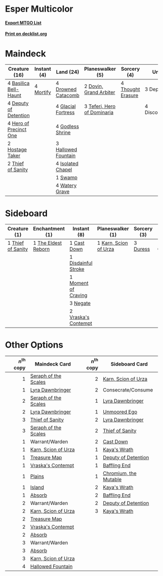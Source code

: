 # Esper Multicolor

#### [Export MTGO List](../collection/Esper%20Multicolor/Esper%20Multicolor.txt)
#### [Print on decklist.org](http://decklist.org/?deckmain=4%09Basilica%20Bell-Haunt%0A3%09Depose/Deploy%0A4%09Deputy%20of%20Detention%0A4%09Discovery/Dispersal%0A2%09Dovin,%20Grand%20Arbiter%0A4%09Drowned%20Catacomb%0A4%09Glacial%20Fortress%0A4%09Godless%20Shrine%0A3%09Hallowed%20Fountain%0A4%09Hero%20of%20Precinct%20One%0A2%09Hostage%20Taker%0A4%09Isolated%20Chapel%0A4%09Mortify%0A1%09Swamp%0A3%09Teferi,%20Hero%20of%20Dominaria%0A2%09Thief%20of%20Sanity%0A4%09Thought%20Erasure%0A4%09Watery%20Grave&deckside=1%09Cast%20Down%0A1%09Consecrate/Consume%0A1%09Disdainful%20Stroke%0A3%09Duress%0A1%09Karn,%20Scion%20of%20Urza%0A1%09Moment%20of%20Craving%0A3%09Negate%0A1%09The%20Eldest%20Reborn%0A1%09Thief%20of%20Sanity%0A2%09Vraska's%20Contempt)
# Maindeck

|                                          Creature (16)                                          |                                    Instant (4)                                     |                                          Land (24)                                           |                                           Planeswalker (5)                                           |                                        Sorcery (4)                                         |     Unknown (7)     |
|-------------------------------------------------------------------------------------------------|------------------------------------------------------------------------------------|----------------------------------------------------------------------------------------------|------------------------------------------------------------------------------------------------------|--------------------------------------------------------------------------------------------|---------------------|
|4 [Basilica Bell-Haunt](http://gatherer.wizards.com/Pages/Card/Details.aspx?multiverseid=457300) |4 [Mortify](http://gatherer.wizards.com/Pages/Card/Details.aspx?multiverseid=420829)|4 [Drowned Catacomb](http://gatherer.wizards.com/Pages/Card/Details.aspx?multiverseid=430633) |2 [Dovin, Grand Arbiter](http://gatherer.wizards.com/Pages/Card/Details.aspx?multiverseid=457311)     |4 [Thought Erasure](http://gatherer.wizards.com/Pages/Card/Details.aspx?multiverseid=452956)|3 Depose/Deploy      |
|4 [Deputy of Detention](http://gatherer.wizards.com/Pages/Card/Details.aspx?multiverseid=457309) |                                                                                    |4 [Glacial Fortress](http://gatherer.wizards.com/Pages/Card/Details.aspx?multiverseid=435416) |3 [Teferi, Hero of Dominaria](http://gatherer.wizards.com/Pages/Card/Details.aspx?multiverseid=443095)|                                                                                            |4 Discovery/Dispersal|
|4 [Hero of Precinct One](http://gatherer.wizards.com/Pages/Card/Details.aspx?multiverseid=457155)|                                                                                    |4 [Godless Shrine](http://gatherer.wizards.com/Pages/Card/Details.aspx?multiverseid=405099)   |                                                                                                      |                                                                                            |                     |
|2 [Hostage Taker](http://gatherer.wizards.com/Pages/Card/Details.aspx?multiverseid=435379)       |                                                                                    |3 [Hallowed Fountain](http://gatherer.wizards.com/Pages/Card/Details.aspx?multiverseid=405100)|                                                                                                      |                                                                                            |                     |
|2 [Thief of Sanity](http://gatherer.wizards.com/Pages/Card/Details.aspx?multiverseid=452955)     |                                                                                    |4 [Isolated Chapel](http://gatherer.wizards.com/Pages/Card/Details.aspx?multiverseid=382189)  |                                                                                                      |                                                                                            |                     |
|                                                                                                 |                                                                                    |1 [Swamp](http://gatherer.wizards.com/Pages/Card/Details.aspx?multiverseid=439603)            |                                                                                                      |                                                                                            |                     |
|                                                                                                 |                                                                                    |4 [Watery Grave](http://gatherer.wizards.com/Pages/Card/Details.aspx?multiverseid=405114)     |                                                                                                      |                                                                                            |                     |


# Sideboard

|                                        Creature (1)                                        |                                       Enchantment (1)                                        |                                         Instant (8)                                          |                                        Planeswalker (1)                                        |                                    Sorcery (3)                                    |    Unknown (1)     |
|--------------------------------------------------------------------------------------------|----------------------------------------------------------------------------------------------|----------------------------------------------------------------------------------------------|------------------------------------------------------------------------------------------------|-----------------------------------------------------------------------------------|--------------------|
|1 [Thief of Sanity](http://gatherer.wizards.com/Pages/Card/Details.aspx?multiverseid=452955)|1 [The Eldest Reborn](http://gatherer.wizards.com/Pages/Card/Details.aspx?multiverseid=442978)|1 [Cast Down](http://gatherer.wizards.com/Pages/Card/Details.aspx?multiverseid=442969)        |1 [Karn, Scion of Urza](http://gatherer.wizards.com/Pages/Card/Details.aspx?multiverseid=442889)|3 [Duress](http://gatherer.wizards.com/Pages/Card/Details.aspx?multiverseid=270465)|1 Consecrate/Consume|
|                                                                                            |                                                                                              |1 [Disdainful Stroke](http://gatherer.wizards.com/Pages/Card/Details.aspx?multiverseid=446776)|                                                                                                |                                                                                   |                    |
|                                                                                            |                                                                                              |1 [Moment of Craving](http://gatherer.wizards.com/Pages/Card/Details.aspx?multiverseid=439736)|                                                                                                |                                                                                   |                    |
|                                                                                            |                                                                                              |3 [Negate](http://gatherer.wizards.com/Pages/Card/Details.aspx?multiverseid=447135)           |                                                                                                |                                                                                   |                    |
|                                                                                            |                                                                                              |2 [Vraska's Contempt](http://gatherer.wizards.com/Pages/Card/Details.aspx?multiverseid=435283)|                                                                                                |                                                                                   |                    |


# Other Options

|*n*<sup>th</sup> copy|                                         Maindeck Card                                         |*n*<sup>th</sup> copy|                                         Sideboard Card                                         |
|--------------------:|-----------------------------------------------------------------------------------------------|--------------------:|------------------------------------------------------------------------------------------------|
|                    1|[Seraph of the Scales](http://gatherer.wizards.com/Pages/Card/Details.aspx?multiverseid=457349)|                    2|[Karn, Scion of Urza](http://gatherer.wizards.com/Pages/Card/Details.aspx?multiverseid=442889)  |
|                    1|[Lyra Dawnbringer](http://gatherer.wizards.com/Pages/Card/Details.aspx?multiverseid=442914)    |                    2|Consecrate/Consume                                                                              |
|                    2|[Seraph of the Scales](http://gatherer.wizards.com/Pages/Card/Details.aspx?multiverseid=457349)|                    1|[Lyra Dawnbringer](http://gatherer.wizards.com/Pages/Card/Details.aspx?multiverseid=442914)     |
|                    2|[Lyra Dawnbringer](http://gatherer.wizards.com/Pages/Card/Details.aspx?multiverseid=442914)    |                    1|[Unmoored Ego](http://gatherer.wizards.com/Pages/Card/Details.aspx?multiverseid=452962)         |
|                    3|[Thief of Sanity](http://gatherer.wizards.com/Pages/Card/Details.aspx?multiverseid=452955)     |                    2|[Lyra Dawnbringer](http://gatherer.wizards.com/Pages/Card/Details.aspx?multiverseid=442914)     |
|                    3|[Seraph of the Scales](http://gatherer.wizards.com/Pages/Card/Details.aspx?multiverseid=457349)|                    2|[Thief of Sanity](http://gatherer.wizards.com/Pages/Card/Details.aspx?multiverseid=452955)      |
|                    1|Warrant/Warden                                                                                 |                    2|[Cast Down](http://gatherer.wizards.com/Pages/Card/Details.aspx?multiverseid=442969)            |
|                    1|[Karn, Scion of Urza](http://gatherer.wizards.com/Pages/Card/Details.aspx?multiverseid=442889) |                    1|[Kaya's Wrath](http://gatherer.wizards.com/Pages/Card/Details.aspx?multiverseid=457331)         |
|                    1|[Treasure Map](http://gatherer.wizards.com/Pages/Card/Details.aspx?multiverseid=435410)        |                    1|[Deputy of Detention](http://gatherer.wizards.com/Pages/Card/Details.aspx?multiverseid=457309)  |
|                    1|[Vraska's Contempt](http://gatherer.wizards.com/Pages/Card/Details.aspx?multiverseid=435283)   |                    1|[Baffling End](http://gatherer.wizards.com/Pages/Card/Details.aspx?multiverseid=439658)         |
|                    1|[Plains](http://gatherer.wizards.com/Pages/Card/Details.aspx?multiverseid=439601)              |                    1|[Chromium, the Mutable](http://gatherer.wizards.com/Pages/Card/Details.aspx?multiverseid=447350)|
|                    1|[Island](http://gatherer.wizards.com/Pages/Card/Details.aspx?multiverseid=439602)              |                    2|[Kaya's Wrath](http://gatherer.wizards.com/Pages/Card/Details.aspx?multiverseid=457331)         |
|                    1|[Absorb](http://gatherer.wizards.com/Pages/Card/Details.aspx?multiverseid=23155)               |                    2|[Baffling End](http://gatherer.wizards.com/Pages/Card/Details.aspx?multiverseid=439658)         |
|                    2|Warrant/Warden                                                                                 |                    2|[Deputy of Detention](http://gatherer.wizards.com/Pages/Card/Details.aspx?multiverseid=457309)  |
|                    2|[Karn, Scion of Urza](http://gatherer.wizards.com/Pages/Card/Details.aspx?multiverseid=442889) |                    3|[Kaya's Wrath](http://gatherer.wizards.com/Pages/Card/Details.aspx?multiverseid=457331)         |
|                    2|[Treasure Map](http://gatherer.wizards.com/Pages/Card/Details.aspx?multiverseid=435410)        |                     |                                                                                                |
|                    2|[Vraska's Contempt](http://gatherer.wizards.com/Pages/Card/Details.aspx?multiverseid=435283)   |                     |                                                                                                |
|                    2|[Absorb](http://gatherer.wizards.com/Pages/Card/Details.aspx?multiverseid=23155)               |                     |                                                                                                |
|                    3|Warrant/Warden                                                                                 |                     |                                                                                                |
|                    3|[Absorb](http://gatherer.wizards.com/Pages/Card/Details.aspx?multiverseid=23155)               |                     |                                                                                                |
|                    3|[Karn, Scion of Urza](http://gatherer.wizards.com/Pages/Card/Details.aspx?multiverseid=442889) |                     |                                                                                                |
|                    4|[Hallowed Fountain](http://gatherer.wizards.com/Pages/Card/Details.aspx?multiverseid=405100)   |                     |                                                                                                |


